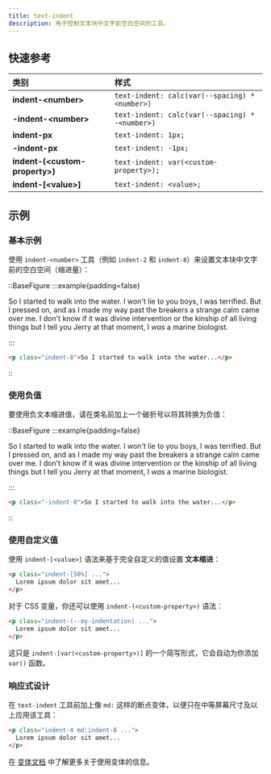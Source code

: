 ```yaml
---
title: text-indent
description: 用于控制文本块中文字前空白空间的工具。
---
```


## 快速参考

| 类别                        | 样式                                  |
| :-------------------------- | :------------------------------------ |
| **indent-\<number\>** | `text-indent: calc(var(--spacing) * <number>)` |
| **-indent-\<number\>** | `text-indent: calc(var(--spacing) * -<number>)` |
| **indent-px** | `text-indent: 1px;`                   |
| **-indent-px** | `text-indent: -1px;`                  |
| **indent-(\<custom-property\>)** | `text-indent: var(<custom-property>);` |
| **indent-[\<value\>]** | `text-indent: <value>;`               |

## 示例

### 基本示例

使用 `indent-<number>` 工具（例如 `indent-2` 和 `indent-8`）来设置文本块中文字前的空白空间（缩进量）：

::BaseFigure
:::example{padding=false}
<p class="mx-auto max-w-sm indent-8 text-gray-900 dark:text-gray-200">
So I started to walk into the water. I won't lie to you boys, I was terrified. But I pressed on, and as I made my
way past the breakers a strange calm came over me. I don't know if it was divine intervention or the kinship of
all living things but I tell you Jerry at that moment, I <em>was</em> a marine biologist.
</p>
:::

```html
<p class="indent-8">So I started to walk into the water...</p>
```
::

### 使用负值

要使用负文本缩进值，请在类名前加上一个破折号以将其转换为负值：

::BaseFigure
:::example{padding=false}
<p class="mx-auto max-w-sm -indent-8 text-gray-900 dark:text-gray-200">
So I started to walk into the water. I won't lie to you boys, I was terrified. But I pressed on, and as I made my
way past the breakers a strange calm came over me. I don't know if it was divine intervention or the kinship of
all living things but I tell you Jerry at that moment, I <em>was</em> a marine biologist.
</p>
:::

```html
<p class="-indent-8">So I started to walk into the water...</p>
```
::

### 使用自定义值

使用 `indent-[<value>]` 语法来基于完全自定义的值设置 **文本缩进**：

```html
<p class="indent-[50%] ...">
  Lorem ipsum dolor sit amet...
</p>
```

对于 CSS 变量，你还可以使用 `indent-(<custom-property>)` 语法：

```html
<p class="indent-(--my-indentation) ...">
  Lorem ipsum dolor sit amet...
</p>
```

这只是 `indent-[var(<custom-property>)]` 的一个简写形式，它会自动为你添加 `var()` 函数。

### 响应式设计

在 `text-indent` 工具前加上像 `md:` 这样的断点变体，以便只在中等屏幕尺寸及以上应用该工具：

```html
<p class="indent-4 md:indent-8 ...">
  Lorem ipsum dolor sit amet...
</p>
```

在 [变体文档](https://tailwindcss.com/docs/hover-focus-and-other-states%23variants) 中了解更多关于使用变体的信息。
